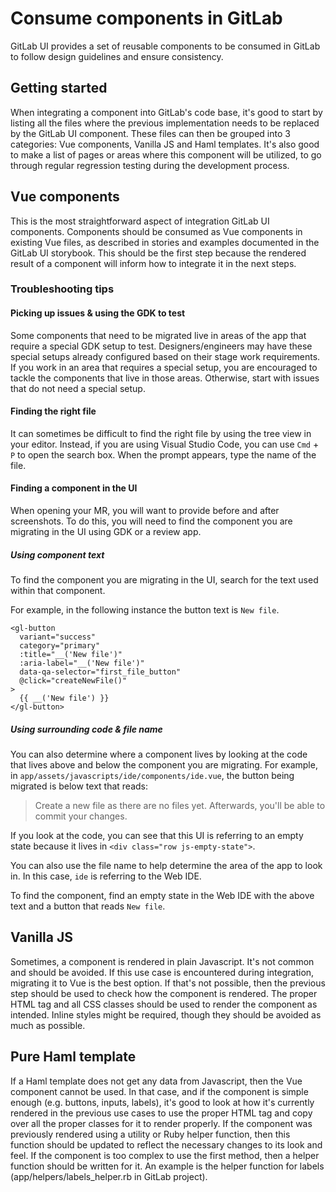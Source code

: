 # Consume components in GitLab

GitLab UI provides a set of reusable components to be consumed in GitLab to follow design guidelines and ensure consistency.

## Getting started

When integrating a component into GitLab's code base, it's good to start by listing all the files where the previous implementation needs to be replaced by the GitLab UI component. These files can then be grouped into 3 categories: Vue components, Vanilla JS and Haml templates. It's also good to make a list of pages or areas where this component will be utilized, to go through regular regression testing during the development process.

## Vue components

This is the most straightforward aspect of integration GitLab UI components. Components should be consumed as Vue components in existing Vue files, as described in stories and examples documented in the GitLab UI storybook. This should be the first step because the rendered result of a component will inform how to integrate it in the next steps.

### Troubleshooting tips

#### Picking up issues & using the GDK to test

Some components that need to be migrated live in areas of the app that require a special GDK setup to test. Designers/engineers may have these special setups already configured based on their stage work requirements. If you work in an area that requires a special setup, you are encouraged to tackle the components that live in those areas. Otherwise, start with issues that do not need a special setup.

#### Finding the right file

It can sometimes be difficult to find the right file by using the tree view in your editor. Instead, if you are using Visual Studio Code, you can use `Cmd` + `P` to open the search box. When the prompt appears, type the name of the file.

#### Finding a component in the UI

When opening your MR, you will want to provide before and after screenshots. To do this, you will need to find the component you are migrating in the UI using GDK or a review app.

##### Using component text

To find the component you are migrating in the UI, search for the text used within that component. 

For example, in the following instance the button text is `New file`.

```vue
<gl-button
  variant="success"
  category="primary"
  :title="__('New file')"
  :aria-label="__('New file')"
  data-qa-selector="first_file_button"
  @click="createNewFile()"
>
  {{ __('New file') }}
</gl-button>
```

##### Using surrounding code & file name

You can also determine where a component lives by looking at the code that lives above and below the component you are migrating. For example, in `app/assets/javascripts/ide/components/ide.vue`, the button being migrated is below text that reads:

> Create a new file as there are no files yet. Afterwards, you'll be able to commit your changes.

If you look at the code, you can see that this UI is referring to an empty state because it lives in `<div class="row js-empty-state">`.

You can also use the file name to help determine the area of the app to look in. In this case, `ide` is referring to the Web IDE. 

To find the component, find an empty state in the Web IDE with the above text and a button that reads `New file`.

## Vanilla JS

Sometimes, a component is rendered in plain Javascript. It's not common and should be avoided. If this use case is encountered during integration, migrating it to Vue is the best option. If that's not possible, then the previous step should be used to check how the component is rendered. The proper HTML tag and all CSS classes should be used to render the component as intended. Inline styles might be required, though they should be avoided as much as possible.

## Pure Haml template

If a Haml template does not get any data from Javascript, then the Vue component cannot be used. In that case, and if the component is simple enough (e.g. buttons, inputs, labels), it's good to look at how it's currently rendered in the previous use cases to use the proper HTML tag and copy over all the proper classes for it to render properly. If the component was previously rendered using a utility or Ruby helper function, then this function should be updated to reflect the necessary changes to its look and feel. If the component is too complex to use the first method, then a helper function should be written for it. An example is the helper function for labels (app/helpers/labels_helper.rb in GitLab project).
